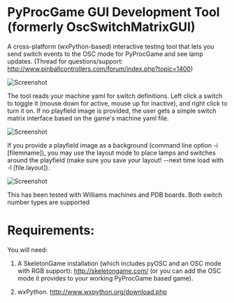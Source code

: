 PyProcGame GUI Development Tool (formerly OscSwitchMatrixGUI)
==================

A cross-platform (wxPython-based) interactive testing tool that lets you send switch events to the OSC mode for PyProcGame and see lamp updates.
(Thread for questions/support: http://www.pinballcontrollers.com/forum/index.php?topic=1400)

![Screenshot](https://dl.dropboxusercontent.com/u/254844/T2-preview/gui-tool-buffy-example.png "Screenshot of the tool being used for Buffy testing with lamps and switches enabled")

The tool reads your machine yaml for switch definitions.  Left click a switch to toggle it 
(mouse down for active, mouse up for inactive), and right click to turn it on.  If no playfield image is provided, the user gets a simple switch matrix interface based on the game's machine yaml file.

![Screenshot](https://dl.dropboxusercontent.com/u/254844/T2-preview/OSC_Gui_Preview.png "Screenshot of the tool running against my T2.yaml")

If you provide a playfield image as a background (command line option -i [filemname]), you may use the layout mode to place lamps and switches around the playfield (make sure you save your layout!  --next time load with -l [file.layout]).

![Screenshot](https://dl.dropboxusercontent.com/u/254844/T2-preview/OSC_Gui_PlayfieldLayout.png "Screenshot of the tool running in graphical mode against my T2.yaml")

This has been tested with Williams machines and PDB boards.  Both switch number types are supported

# Requirements:
You will need:

1. A SkeletonGame installation (which includes pyOSC and an OSC mode with RGB support): http://skeletongame.com/ (or you can add the OSC mode it provides to your working PyProcGame based game).

2. wxPython.  http://www.wxpython.org/download.php

